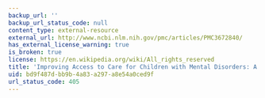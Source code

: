 ```yaml
---
backup_url: ''
backup_url_status_code: null
content_type: external-resource
external_url: http://www.ncbi.nlm.nih.gov/pmc/articles/PMC3672840/
has_external_license_warning: true
is_broken: true
license: https://en.wikipedia.org/wiki/All_rights_reserved
title: 'Improving Access to Care for Children with Mental Disorders: A Global Perspective'
uid: bd9f487d-bb9b-4a83-a297-a8e54a0ced9f
url_status_code: 405
---
```

